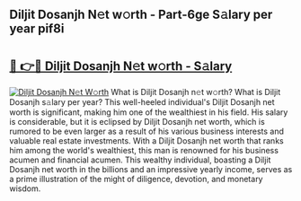 ## Diljit Dosanjh N𝚎t w𝚘rth - Part-6ge S𝚊lary per year pif8i

# <h2><a href="http://gc4sldc.nevu.top/?p=Diljit+Dosanjh">🔗 👉🔴 Diljit Dosanjh N𝚎t w𝚘rth - S𝚊lary</a></h2>

[![Diljit Dosanjh N𝚎t W𝚘rth](https://i.imgur.com/Oavwk0R.jpeg)](http://gc4sldc.nevu.top/?p=Diljit+Dosanjh)
What is Diljit Dosanjh n𝚎t w𝚘rth? What is Diljit Dosanjh s𝚊lary per year?
This well-heeled individual's Diljit Dosanjh net worth is significant, making him one of the wealthiest in his field. His salary is considerable, but it is eclipsed by Diljit Dosanjh net worth, which is rumored to be even larger as a result of his various business interests and valuable real estate investments. With a Diljit Dosanjh net worth that ranks him among the world's wealthiest, this man is renowned for his business acumen and financial acumen. This wealthy individual, boasting a Diljit Dosanjh net worth in the billions and an impressive yearly income, serves as a prime illustration of the might of diligence, devotion, and monetary wisdom.
